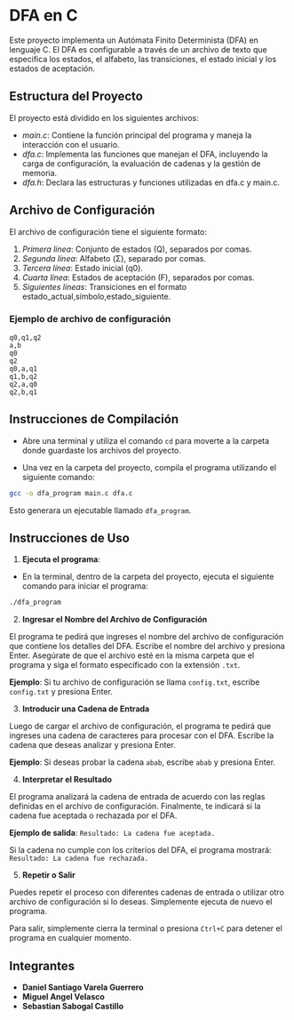 # DFA en C

Este proyecto implementa un Autómata Finito Determinista (DFA) en lenguaje C. El DFA es configurable a través de un archivo de texto que especifica los estados, el alfabeto, las transiciones, el estado inicial y los estados de aceptación.

## Estructura del Proyecto

El proyecto está dividido en los siguientes archivos:

- *main.c*: Contiene la función principal del programa y maneja la interacción con el usuario.
- *dfa.c*: Implementa las funciones que manejan el DFA, incluyendo la carga de configuración, la evaluación de cadenas y la gestión de memoria.
- *dfa.h*: Declara las estructuras y funciones utilizadas en dfa.c y main.c.

## Archivo de Configuración

El archivo de configuración tiene el siguiente formato:

1. *Primera línea*: Conjunto de estados (Q), separados por comas.
2. *Segunda línea*: Alfabeto (Σ), separado por comas.
3. *Tercera línea*: Estado inicial (q0).
4. *Cuarta línea*: Estados de aceptación (F), separados por comas.
5. *Siguientes líneas*: Transiciones en el formato estado_actual,símbolo,estado_siguiente.

### Ejemplo de archivo de configuración

```
q0,q1,q2
a,b
q0
q2
q0,a,q1
q1,b,q2
q2,a,q0
q2,b,q1

```

## Instrucciones de Compilación

- Abre una terminal y utiliza el comando `cd` para moverte a la carpeta donde guardaste los archivos del proyecto.

- Una vez en la carpeta del proyecto, compila el programa utilizando el siguiente comando:

```sh
gcc -o dfa_program main.c dfa.c
```

Esto generara un ejecutable llamado `dfa_program`.

## Instrucciones de Uso

1. **Ejecuta el programa**:

 - En la terminal, dentro de la carpeta del proyecto, ejecuta el siguiente comando para iniciar el programa:

```sh
./dfa_program
```

2. **Ingresar el Nombre del Archivo de Configuración**

El programa te pedirá que ingreses el nombre del archivo de configuración que contiene los detalles del DFA. Escribe el nombre del archivo y presiona Enter. Asegúrate de que el archivo esté en la misma carpeta que el programa y siga el formato especificado con la extensión `.txt`.

**Ejemplo**: Si tu archivo de configuración se llama `config.txt`, escribe `config.txt` y presiona Enter.

3. **Introducir una Cadena de Entrada**

Luego de cargar el archivo de configuración, el programa te pedirá que ingreses una cadena de caracteres para procesar con el DFA. Escribe la cadena que deseas analizar y presiona Enter.

**Ejemplo**: Si deseas probar la cadena `abab`, escribe `abab` y presiona Enter.

4. **Interpretar el Resultado**

El programa analizará la cadena de entrada de acuerdo con las reglas definidas en el archivo de configuración. Finalmente, te indicará si la cadena fue aceptada o rechazada por el DFA.

**Ejemplo de salida**: `Resultado: La cadena fue aceptada.`

Si la cadena no cumple con los criterios del DFA, el programa mostrará: `Resultado: La cadena fue rechazada.`

5. **Repetir o Salir**

Puedes repetir el proceso con diferentes cadenas de entrada o utilizar otro archivo de configuración si lo deseas. Simplemente ejecuta de nuevo el programa.

Para salir, simplemente cierra la terminal o presiona `Ctrl+C` para detener el programa en cualquier momento.



## Integrantes

- **Daniel Santiago Varela Guerrero**
- **Miguel Angel Velasco**
- **Sebastian Sabogal Castillo**
